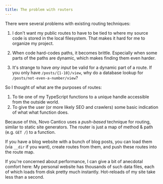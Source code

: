 ```yaml
---
title: The problem with routers
---
```


There were several problems with existing routing techniques:

1. I don't want my public routes to have to be tied to where my source code is stored in the local filesystem. That makes it hard for me to organize my project.

2. When code hard-codes paths, it becomes brittle. Especially when some parts of the paths are dynamic, which makes finding them even harder.

3. It's strange to have *any input* be valid for a dynamic part of a route. If you only have `/posts/{1-10}/view`, why do a database lookup for `/posts/not-even-a-number/view`?

So I thought of what are the purposes of routes:

1. To tie one of my TypeScript functions to a unique handle accessible from the outside world.
2. To give the user (or more likely SEO and crawlers) some basic indication of what what function does.

Because of this, Novo Cantico uses a *push-based* technique for routing, similar to static site generators. The router is just a map of method & path (e.g. `GET /`) to a function.

If you have a blog website with a bunch of blog posts, you can load them (via `__dir` if you want), create routes from them, and push these routes into the route map.

If you're concerned about performance, I can give a bit of anecdotal comfort here: My personal website has thousands of such data files, each of which loads from disk pretty much instantly. Hot-reloads of my site take less than a second.
